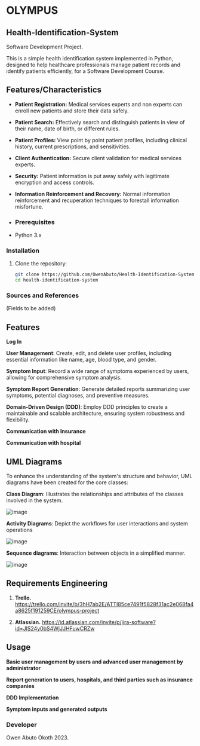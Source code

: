 # OLYMPUS
## Health-Identification-System
Software Development Project. 

This is a simple health identification system implemented in Python, designed to help healthcare professionals manage patient records and identify patients efficiently, for a Software Development Course.

## Features/Characteristics

- **Patient Registration:** Medical services experts and non experts can enroll new patients and store their data safely.

- **Patient Search:** Effectively search and distinguish patients in view of their name, date of birth, or different rules.

- **Patient Profiles:** View point by point patient profiles, including clinical history, current prescriptions, and sensitivities.

- **Client Authentication:** Secure client validation for medical services experts.

- **Security:** Patient information is put away safely with legitimate encryption and access controls.

- **Information Reinforcement and Recovery:** Normal information reinforcement and recuperation techniques to forestall information misfortune.

- ### Prerequisites

- Python 3.x


### Installation

1. Clone the repository:

   ```bash
   git clone https://github.com/OwenAbuto/Health-Identification-System.git
   cd health-identification-system


### Sources and References
(Fields to be added)

##  Features

**Log In**

**User Management**: Create, edit, and delete user profiles, including essential information like name, age, blood type, and gender.

**Symptom Input**: Record a wide range of symptoms experienced by users, allowing for comprehensive symptom analysis.

**Symptom Report Generation**: Generate detailed reports summarizing user symptoms, potential diagnoses, and preventive measures.

**Domain-Driven Design (DDD)**: Employ DDD principles to create a maintainable and scalable architecture, ensuring system robustness and flexibility.

**Communication with Insurance**

**Communication with hospital**

## UML Diagrams

To enhance the understanding of the system's structure and behavior, UML diagrams have been created for the core classes:

**Class Diagram**: Illustrates the relationships and attributes of the classes involved in the system.

![image](https://github.com/OwenAbuto/Health-Identification-System/assets/149301250/1b20b662-8dc2-4ce9-9e82-265442c92676)



**Activity Diagrams**: Depict the workflows for user interactions and system operations

![image](https://github.com/OwenAbuto/Health-Identification-System/assets/149301250/5cfc6115-b662-430d-a9fc-f3e2c5dd8f20)


**Sequence diagrams**: Interaction between objects in a simplified manner. 

![image](https://github.com/OwenAbuto/Health-Identification-System/assets/149301250/0f23cf81-f4e0-409f-8326-71300ecb7137)



## Requirements Engineering 

1. **Trello.**
   https://trello.com/invite/b/3hH7ab2E/ATTI85ce7491f5828f31ac2e068fa4a8625f191259CE/olympus-project

3. **Atlassian.**
   https://id.atlassian.com/invite/p/jira-software?id=JlS24y0bS4WjJJHFuwCRZw
   
## Usage

**Basic user management by users and advanced user management by administrator**

**Report generation to users, hospitals, and third parties such as insurance companies**

**DDD Implementation**

**Symptom inputs and generated outputs**

### Developer
Owen Abuto Okoth 
2023. 

